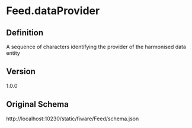 # Feed.dataProvider

## Definition
A sequence of characters identifying the provider of the harmonised data entity

## Version
1.0.0

## Original Schema
http://localhost:10230/static/fiware/Feed/schema.json
